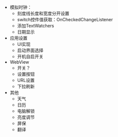 - 模拟时钟：
  - 刻度线长度和宽度分开设置
  - switch控件值获取：OnCheckedChangeListener
  - 添加TextWatchers
  - 日期显示
- 应用设置
  - UI实现
  - 启动界面选择
  - 开机自启开关
- WebView
  - 开关？
  - 设置按钮
  - URL设置
  - 下拉刷新
- 其他
  - 天气
  - 日历
  - 电脑解锁
  - 亮度调节
  - 屏保
  - 翻译
